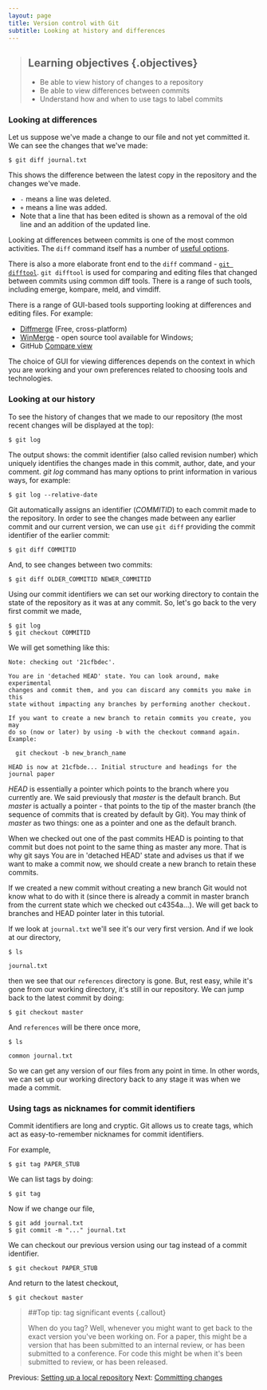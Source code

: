 ```yaml
---
layout: page
title: Version control with Git  
subtitle: Looking at history and differences
---
```


> ## Learning objectives {.objectives}
> * Be able to view history of changes to a repository
> * Be able to view differences between commits
> * Understand how and when to use tags to label commits

### Looking at differences

Let us suppose we've made a change to our file and not yet committed it. We can
see the changes that we've made:

~~~{.bash}
$ git diff journal.txt
~~~

This shows the difference between the latest copy in the repository and the
changes we've made. 

* `-` means a line was deleted.  
* `+` means a line was added.  
* Note that a line that has been edited is shown as a removal of the old line and an
addition of the updated line.

Looking at differences between commits is one of the most common activities.
The `diff` command itself has a number of [useful
options](http://git-scm.com/docs/git-diff.html).

There is also a more elaborate front end to the `diff` command - [`git
difftool`](). `git difftool` is used for comparing and editing files that
changed between commits using common diff tools. There is a range of such
tools, including emerge, kompare, meld, and vimdiff.

There is a range of GUI-based tools supporting looking at differences and
editing files. For example:

* [Diffmerge](https://sourcegear.com/diffmerge/) (Free, cross-platform)
* [WinMerge](http://winmerge.org/) - open source tool available for Windows;
* GitHub [Compare
view](https://help.github.com/articles/comparing-commits-across-time)


The choice of GUI for viewing differences depends on the context in which you
are working and your own preferences related to choosing tools and
technologies.



### Looking at our history

To see the history of changes that we made to our repository (the most recent
changes will be displayed at the top):

~~~{.bash}
$ git log
~~~

The output shows: the commit identifier (also called revision number) which
uniquely identifies the changes made in this commit, author, date, and your
comment. *git log* command has many options to print information in various
ways, for example:

~~~{.bash}
$ git log --relative-date
~~~

Git automatically assigns an identifier (*COMMITID*) to each commit made to the
repository. In order to see the changes made between any earlier commit and our
current version, we can use  `git diff`  providing the commit identifier of the
earlier commit:

~~~{.bash}
$ git diff COMMITID
~~~

And, to see changes between two commits:

~~~{.bash}
$ git diff OLDER_COMMITID NEWER_COMMITID
~~~

Using our commit identifiers we can set our working directory to contain the
state of the repository as it was at any commit. So, let's go back to the very
first commit we made,

~~~{.bash}
$ git log 
$ git checkout COMMITID
~~~

We will get something like this:

~~~{.output}
Note: checking out '21cfbdec'.

You are in 'detached HEAD' state. You can look around, make experimental
changes and commit them, and you can discard any commits you make in this
state without impacting any branches by performing another checkout.

If you want to create a new branch to retain commits you create, you may
do so (now or later) by using -b with the checkout command again. Example:

  git checkout -b new_branch_name
  
HEAD is now at 21cfbde... Initial structure and headings for the journal paper
~~~

*HEAD* is essentially a pointer which points to the branch where you currently
are. We said previously that *master* is the default branch. But *master* is
actually a pointer - that points to the tip of the master branch (the sequence
of commits that is created by default by Git). You may think of *master* as two
things: one as a pointer and one as the default branch. 

When we checked out one of the past commits HEAD is pointing to that commit but
does not point to the same thing as master any more. That is why git says You
are in 'detached HEAD' state and advises us that if we want to make a commit
now, we should create a new branch to retain these commits. 

If we created a new commit without creating a new branch Git would not know
what to do with it (since there is already a commit in master branch from the
current state which we checked out c4354a...). We will get back to branches and
HEAD pointer later in this tutorial. 



If we look at `journal.txt` we'll see it's our very first version. And if we
look at our directory,

~~~{.bash}
$ ls
~~~
~~~{.output}
journal.txt
~~~


then we see that our `references` directory is gone. But, rest easy, while it's
gone from our working directory, it's still in our repository. We can jump back
to the latest commit by doing:

~~~{.bash}
$ git checkout master
~~~

And `references` will be there once more,

~~~{.bash}
$ ls
~~~
~~~{.output}
common journal.txt
~~~
So we can get any version of our files from any point in time. In other words,
we can set up our working directory back to any stage it was when we made
a commit.


### Using tags as nicknames for commit identifiers

Commit identifiers are long and cryptic. Git allows us to create tags, which
act as easy-to-remember nicknames for commit identifiers.

For example,

```{.bash}    
$ git tag PAPER_STUB
```

We can list tags by doing:

```{.bash}    
$ git tag
```

Now if we change our file,

```{.bash}    
$ git add journal.txt 
$ git commit -m "..." journal.txt
```

We can checkout our previous version using our tag instead of a commit
identifier.

```{.bash}    
$ git checkout PAPER_STUB
```

And return to the latest checkout,

```{.bash}    
$ git checkout master
```

> ##Top tip: tag significant events {.callout}
>
> When do you tag? Well, whenever you might want to get back to the exact
> version you've been working on. For a paper, this might be a version that has
> been submitted to an internal review, or has been submitted to a conference.
> For code this might be when it's been submitted to review, or has been
> released.

Previous: [Setting up a local repository](02-local.html) Next: [Committing changes](04-commit-advice.html)

